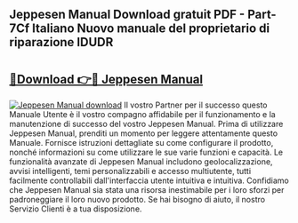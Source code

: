 ## Jeppesen Manual Download gratuit PDF - Part-7Cf Italiano Nuovo manuale del proprietario di riparazione lDUDR

# <h2><a href="http://dffys8r.blite.top/?on=Jeppesen+Manual">🔗Download 👉🔴 Jeppesen Manual</a></h2>

[![Jeppesen Manual download](https://i.imgur.com/lujVjoI.png)](http://dffys8r.blite.top/?on=Jeppesen+Manual)
Il vostro Partner per il successo questo Manuale Utente è il vostro compagno affidabile per il funzionamento e la manutenzione di successo del vostro Jeppesen Manual. Prima di utilizzare Jeppesen Manual, prenditi un momento per leggere attentamente questo Manuale. Fornisce istruzioni dettagliate su come configurare il prodotto, nonché informazioni su come utilizzare le sue varie funzioni e capacità. Le funzionalità avanzate di Jeppesen Manual includono geolocalizzazione, avvisi intelligenti, temi personalizzabili e accesso multiutente, tutti facilmente controllabili dall'interfaccia utente intuitiva e intuitiva. Confidiamo che Jeppesen Manual sia stata una risorsa inestimabile per i loro sforzi per padroneggiare il loro nuovo prodotto. Se hai bisogno di aiuto, il nostro Servizio Clienti è a tua disposizione.
